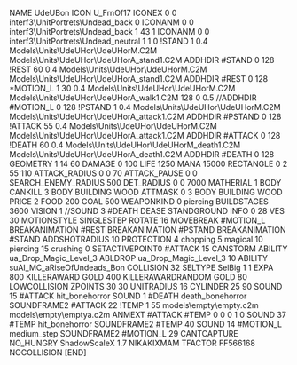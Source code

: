 NAME UdeUBon
ICON U_FrnOf17
ICONEX 0 0 interf3\UnitPortrets\Undead_back 0
ICONANM 0 0 interf3\UnitPortrets\Undead_back 1 43 1
ICONANM 0 0 interf3\UnitPortrets\Undead_neutral 1 1 0
!STAND          1 0.4 Models\Units\UdeUHor\UdeUHorM.C2M Models\Units\UdeUHor\UdeUHorA_stand1.C2M
ADDHDIR #STAND 0 128
!REST          60 0.4 Models\Units\UdeUHor\UdeUHorM.C2M Models\Units\UdeUHor\UdeUHorA_stand1.C2M
ADDHDIR #REST 0 128
*MOTION_L      1 30 0.4 Models\Units\UdeUHor\UdeUHorM.C2M Models\Units\UdeUHor\UdeUHorA_walk1.C2M 128 0 0.5
//ADDHDIR #MOTION_L 0 128
!PSTAND        1  0.4 Models\Units\UdeUHor\UdeUHorM.C2M Models\Units\UdeUHor\UdeUHorA_attack1.C2M
ADDHDIR #PSTAND 0 128 
!ATTACK        55 0.4 Models\Units\UdeUHor\UdeUHorM.C2M Models\Units\UdeUHor\UdeUHorA_attack1.C2M
ADDHDIR #ATTACK 0 128
!DEATH         60 0.4 Models\Units\UdeUHor\UdeUHorM_death1.C2M Models\Units\UdeUHor\UdeUHorA_death1.C2M
ADDHDIR #DEATH 0 128
GEOMETRY 1 14 60
DAMAGE   0 100
LIFE     1250
MANA     15000 
RECTANGLE 0 2 55 110
ATTACK_RADIUS 0 0 70
ATTACK_PAUSE 0 0
SEARCH_ENEMY_RADIUS 500
DET_RADIUS 0 0 7000
MATHERIAL 1 BODY
CANKILL 3 BODY BUILDING WOOD 
ATTMASK 0 3 BODY BUILDING WOOD 
PRICE 2 FOOD 200 COAL 500
WEAPONKIND 0 piercing
BUILDSTAGES 3600
VISION 1
//SOUND 3 #DEATH DEASE
STANDGROUND
INFO 0 28
VES 30
MOTIONSTYLE SINGLESTEP
ROTATE 16
MOVEBREAK #MOTION_L
BREAKANIMATION #REST
BREAKANIMATION #PSTAND
BREAKANIMATION #STAND
ADDSHOTRADIUS 10
PROTECTION 4 chopping 5 magical 10 piercing 15 crushing 0
SETACTIVEPOINT0 #ATTACK 15
CANSTORM
ABILITY ua_Drop_Magic_Level_3
ABLDROP ua_Drop_Magic_Level_3 10
ABILITY suAI_MC_aRiseOfUndeads_Bon
COLLISION 32
SELTYPE SelBig 1 1
EXPA 800
KILLERAWARD             GOLD 400
KILLERAWARDRANDOM       GOLD 80
LOWCOLLISION
ZPOINTS 30 30
UNITRADIUS 16
CYLINDER 25 90
SOUND 15 #ATTACK hit_bonehorror
SOUND 1 #DEATH death_bonehorror
SOUNDFRAME2 #ATTACK 22
!TEMP  1 55 models\empty\empty.c2m models\empty\emptya.c2m
ANMEXT #ATTACK #TEMP 0 0 0 1 0
SOUND 37 #TEMP hit_bonehorror
SOUNDFRAME2 #TEMP 40
SOUND 14 #MOTION_L medium_step
SOUNDFRAME2 #MOTION_L 29
CANTCAPTURE
NO_HUNGRY
ShadowScaleX 1.7
NIKAKIXMAM
TFACTOR FF566168
NOCOLLISION
[END]
